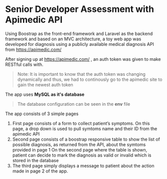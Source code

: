 # Senior Developer Assessment with Apimedic API

Using Boostrap as the front-end framework and Laravel as the 
backend framework and based on an MVC architecture, a toy web app was developed for diagnosis using a publicly available
medical diagnosis API from https://apimedic.com/

After signing up at https://apimedic.com/ , an auth token was given to make RESTful calls with.

> Note: It is important to know that the auth token was changing dynamically and thus, we had to continously go to the apimedic site to gain the newest auth token 

The app uses **MySQL as it's database**
> The database configuration can be seen in the **env** file

The app consists of 3 simple pages

1. First page consists of a form to collect patient’s symptoms. On this page, a drop down is used to pull symtoms name and their ID from the apimedic API
2. Second page consists of a boostrap responsive table to show the list of possible diagnosis, as returned from the API, about the symtoms provided in page 1
    On the second page where the table is shown, patient can decide to mark the diagnosis as valid or invalid which is stored in the database
3. The third page simply displays a message to patient about the action made in page 2 of the app.
 
